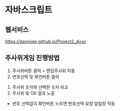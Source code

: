 # 자바스크립트

## 웹서비스
https://danmiee.github.io/Project2_dice/

## 주사위게임 진행방법
1. 주사위버튼 클릭 > 랜덤주사위 작동
2. 번호선택 및 확인버튼 클릭
  1) 주사위 숫자와 선택한 숫자 비교
  2) 주사위 및 OX 결과 노출
  * 번호 선택없이 확인버튼 누르면 번호선택 요청 알림창 작동

